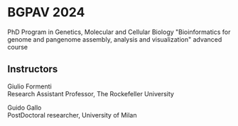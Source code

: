 # BGPAV 2024 

PhD Program in Genetics, Molecular and Cellular Biology
"Bioinformatics for genome and pangenome assembly, analysis and visualization" advanced course

## Instructors

Giulio Formenti  
Research Assistant Professor, The Rockefeller University

Guido Gallo  
PostDoctoral researcher, University of Milan
